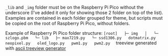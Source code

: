 `_lib` and `_img` folder must be on the Raspberry Pi Pico without the underscore (I've added it only for showing those 2 folder on top of the list).
Examples are contained in each folder grouped for theme, but scripts must be copied on the root of Raspberry Pi Pico, without folders.

Example of Raspberry Pi Pico folder structure:
`
[root]  
├─ img  
│   └─ szlogo.pbm  
└─ lib  
   ├─ max7219.py  
   └─ ssd1306.py  
dotmatrix.py  
neopixel.py  
oled_logo.py  
pwm1.py  
pwm2.py  
`
treeview generated with [ascii treeview generator](https://konohiroaki.github.io/ascii-treeview-generator/)
